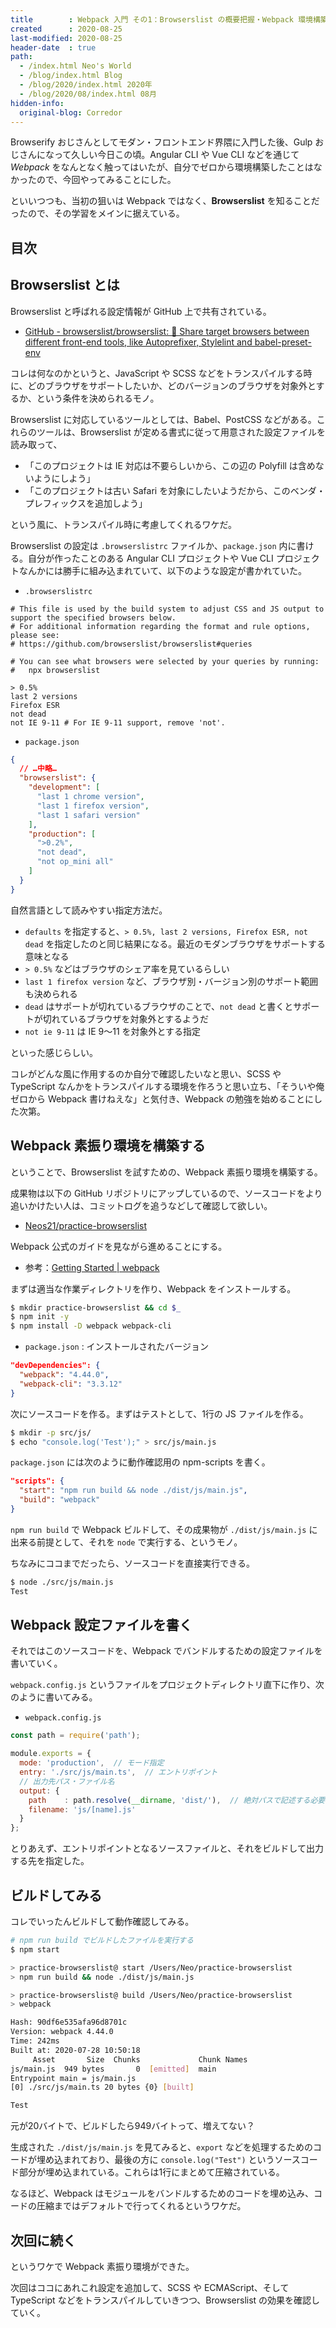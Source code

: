 ```yaml
---
title        : Webpack 入門 その1：Browserslist の概要把握・Webpack 環境構築
created      : 2020-08-25
last-modified: 2020-08-25
header-date  : true
path:
  - /index.html Neo's World
  - /blog/index.html Blog
  - /blog/2020/index.html 2020年
  - /blog/2020/08/index.html 08月
hidden-info:
  original-blog: Corredor
---
```


Browserify おじさんとしてモダン・フロントエンド界隈に入門した後、Gulp おじさんになって久しい今日この頃。Angular CLI や Vue CLI などを通じて *Webpack* をなんとなく触ってはいたが、自分でゼロから環境構築したことはなかったので、今回やってみることにした。

といいつつも、当初の狙いは Webpack ではなく、**Browserslist** を知ることだったので、その学習をメインに据えている。

## 目次

## Browserslist とは

Browserslist と呼ばれる設定情報が GitHub 上で共有されている。

- [GitHub - browserslist/browserslist: 🦔 Share target browsers between different front-end tools, like Autoprefixer, Stylelint and babel-preset-env](https://github.com/browserslist/browserslist)

コレは何なのかというと、JavaScript や SCSS などをトランスパイルする時に、どのブラウザをサポートしたいか、どのバージョンのブラウザを対象外とするか、という条件を決められるモノ。

Browserslist に対応しているツールとしては、Babel、PostCSS などがある。これらのツールは、Browserslist が定める書式に従って用意された設定ファイルを読み取って、

- 「このプロジェクトは IE 対応は不要らしいから、この辺の Polyfill は含めないようにしよう」
- 「このプロジェクトは古い Safari を対象にしたいようだから、このベンダ・プレフィックスを追加しよう」

という風に、トランスパイル時に考慮してくれるワケだ。

Browserslist の設定は `.browserslistrc` ファイルか、`package.json` 内に書ける。自分が作ったことのある Angular CLI プロジェクトや Vue CLI プロジェクトなんかには勝手に組み込まれていて、以下のような設定が書かれていた。

- `.browserslistrc`

```
# This file is used by the build system to adjust CSS and JS output to support the specified browsers below.
# For additional information regarding the format and rule options, please see:
# https://github.com/browserslist/browserslist#queries

# You can see what browsers were selected by your queries by running:
#   npx browserslist

> 0.5%
last 2 versions
Firefox ESR
not dead
not IE 9-11 # For IE 9-11 support, remove 'not'.
```

- `package.json`

```json
{
  // …中略…
  "browserslist": {
    "development": [
      "last 1 chrome version",
      "last 1 firefox version",
      "last 1 safari version"
    ],
    "production": [
      ">0.2%",
      "not dead",
      "not op_mini all"
    ]
  }
}
```

自然言語として読みやすい指定方法だ。

- `defaults` を指定すると、`> 0.5%, last 2 versions, Firefox ESR, not dead` を指定したのと同じ結果になる。最近のモダンブラウザをサポートする意味となる
- `> 0.5%` などはブラウザのシェア率を見ているらしい
- `last 1 firefox version` など、ブラウザ別・バージョン別のサポート範囲も決められる
- `dead` はサポートが切れているブラウザのことで、`not dead` と書くとサポートが切れているブラウザを対象外とするようだ
- `not ie 9-11` は IE 9〜11 を対象外とする指定

といった感じらしい。

コレがどんな風に作用するのか自分で確認したいなと思い、SCSS や TypeScript なんかをトランスパイルする環境を作ろうと思い立ち、「そういや俺ゼロから Webpack 書けねえな」と気付き、Webpack の勉強を始めることにした次第。

## Webpack 素振り環境を構築する

ということで、Browserslist を試すための、Webpack 素振り環境を構築する。

成果物は以下の GitHub リポジトリにアップしているので、ソースコードをより追いかけたい人は、コミットログを追うなどして確認して欲しい。

- [Neos21/practice-browserslist](https://github.com/Neos21/practice-browserslist)

Webpack 公式のガイドを見ながら進めることにする。

- 参考：[Getting Started | webpack](https://webpack.js.org/guides/getting-started/)

まずは適当な作業ディレクトリを作り、Webpack をインストールする。

```bash
$ mkdir practice-browserslist && cd $_
$ npm init -y
$ npm install -D webpack webpack-cli
```

- `package.json` : インストールされたバージョン

```json
"devDependencies": {
  "webpack": "4.44.0",
  "webpack-cli": "3.3.12"
}
```

次にソースコードを作る。まずはテストとして、1行の JS ファイルを作る。

```bash
$ mkdir -p src/js/
$ echo "console.log('Test');" > src/js/main.js
```

`package.json` には次のように動作確認用の npm-scripts を書く。

```json
"scripts": {
  "start": "npm run build && node ./dist/js/main.js",
  "build": "webpack"
}
```

`npm run build` で Webpack ビルドして、その成果物が `./dist/js/main.js` に出来る前提として、それを `node` で実行する、というモノ。

ちなみにココまでだったら、ソースコードを直接実行できる。

```bash
$ node ./src/js/main.js
Test
```

## Webpack 設定ファイルを書く

それではこのソースコードを、Webpack でバンドルするための設定ファイルを書いていく。

`webpack.config.js` というファイルをプロジェクトディレクトリ直下に作り、次のように書いてみる。

- `webpack.config.js`

```javascript
const path = require('path');

module.exports = {
  mode: 'production',  // モード指定
  entry: './src/js/main.ts',  // エントリポイント
  // 出力先パス・ファイル名
  output: {
    path    : path.resolve(__dirname, 'dist/'),  // 絶対パスで記述する必要がある
    filename: 'js/[name].js'
  }
};
```

とりあえず、エントリポイントとなるソースファイルと、それをビルドして出力する先を指定した。

## ビルドしてみる

コレでいったんビルドして動作確認してみる。

```bash
# npm run build でビルドしたファイルを実行する
$ npm start

> practice-browserslist@ start /Users/Neo/practice-browserslist
> npm run build && node ./dist/js/main.js

> practice-browserslist@ build /Users/Neo/practice-browserslist
> webpack

Hash: 90df6e535afa96d8701c
Version: webpack 4.44.0
Time: 242ms
Built at: 2020-07-28 10:50:18
     Asset       Size  Chunks             Chunk Names
js/main.js  949 bytes       0  [emitted]  main
Entrypoint main = js/main.js
[0] ./src/js/main.ts 20 bytes {0} [built]

Test
```

元が20バイトで、ビルドしたら949バイトって、増えてない？

生成された `./dist/js/main.js` を見てみると、`export` などを処理するためのコードが埋め込まれており、最後の方に `console.log("Test")` というソースコード部分が埋め込まれている。これらは1行にまとめて圧縮されている。

なるほど、Webpack はモジュールをバンドルするためのコードを埋め込み、コードの圧縮まではデフォルトで行ってくれるというワケだ。

## 次回に続く

というワケで Webpack 素振り環境ができた。

次回はココにあれこれ設定を追加して、SCSS や ECMAScript、そして TypeScript などをトランスパイルしていきつつ、Browserslist の効果を確認していく。
